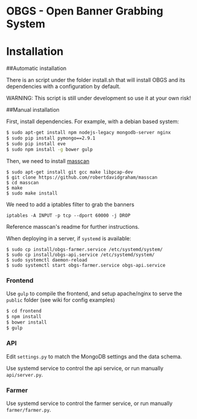 OBGS - Open Banner Grabbing System
==================================

# Installation

##Automatic installation

There is an script under the folder install.sh that will install OBGS and its dependencies with a configuration by default.

WARNING: This script is still under development so use it at your own risk!

##Manual installation

First, install dependencies. For example, with a debian based system:

```bash
$ sudo apt-get install npm nodejs-legacy mongodb-server nginx
$ sudo pip install pymongo==2.9.1
$ sudo pip install eve
$ sudo npm install -g bower gulp
```

Then, we need to install [masscan](https://github.com/robertdavidgraham/masscan)

```
$ sudo apt-get install git gcc make libpcap-dev
$ git clone https://github.com/robertdavidgraham/masscan
$ cd masscan
$ make
$ sudo make install
```

We need to add a iptables filter to grab the banners
```
iptables -A INPUT -p tcp --dport 60000 -j DROP
```
Reference masscan's readme for further instructions.

When deploying in a server, if `systemd` is available:
```
$ sudo cp install/obgs-farmer.service /etc/systemd/system/
$ sudo cp install/obgs-api.service /etc/systemd/system/
$ sudo systemctl daemon-reload
$ sudo systemctl start obgs-farmer.service obgs-api.service
```

### Frontend

Use `gulp` to compile the frontend, and setup apache/nginx
to serve the `public` folder (see wiki for config examples)

```bash
$ cd frontend
$ npm install
$ bower install
$ gulp
```

### API

Edit `settings.py` to match the MongoDB settings and the data schema.

Use systemd service to control the api service, or run manually `api/server.py`.

### Farmer

Use systemd service to control the farmer service, or run manually `farmer/farmer.py`.

